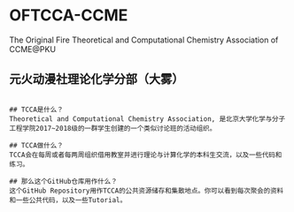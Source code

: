 # OFTCCA-CCME
The Original Fire Theoretical and Computational Chemistry Association of CCME@PKU

## 元火动漫社理论化学分部（大雾）
~~~其实是因为并没有取好名字来着，过几次就会有个名字了~~~

## TCCA是什么？
Theoretical and Computational Chemistry Association, 是北京大学化学与分子工程学院2017~2018级的一群学生创建的一个类似讨论班的活动组织。

## TCCA做什么？
TCCA会在每周或者每两周组织借用教室并进行理论与计算化学的本科生交流，以及一些代码和练习。

## 那么这个GitHub仓库用作什么？
这个GitHub Repository用作TCCA的公共资源储存和集散地点。你可以看到每次聚会的资料和一些公共代码，以及一些Tutorial。